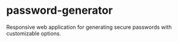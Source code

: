 # password-generator
Responsive web application for generating secure passwords with customizable options.
